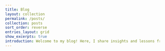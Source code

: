 ```yaml
---
title: Blog
layout: collection
permalink: /posts/
collection: posts
sort_order: reverse
entries_layout: grid
show_excerpts: true
introduction: Welcome to my blog! Here, I share insights and lessons from my career journey. I wanted to create a journal to collect and solidify what I've learned and hopefully spark interest in these topics for others.
---
```


